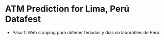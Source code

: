 # ATM Prediction for Lima, Perú Datafest
 - Paso 1: Web scraping para obtener feriados y días no laborables de Perú 